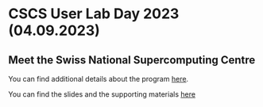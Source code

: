 # CSCS User Lab Day 2023 (04.09.2023)

## Meet the Swiss National Supercomputing Centre

You can find additional details about the program 
[here](https://www.cscs.ch/publications/news/2023/2023-cscs-user-lab-day-meet-the-swiss-national-supercomputing-centre).

You can find the slides and the supporting materials [here](https://github.com/eth-cscs/UserLabDay/tree/master/2023)

